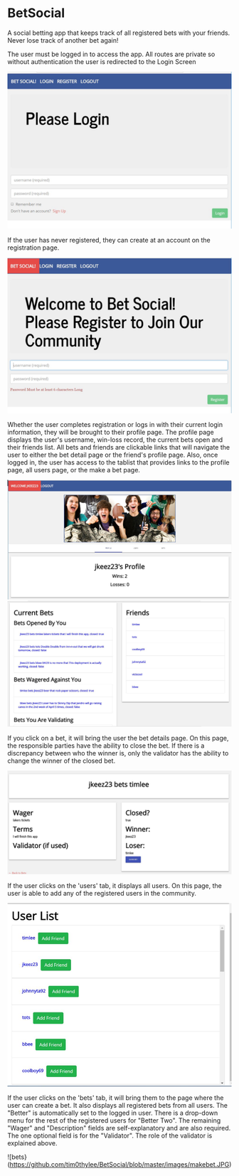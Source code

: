 # BetSocial

A social betting app that keeps track of all registered bets with your friends. Never lose track of another bet again!

The user must be logged in to access the app. All routes are private so without authentication the user is redirected to the Login Screen

![login](https://github.com/tim0thylee/BetSocial/blob/master/images/login.JPG)

If the user has never registered, they can create at an account on the registration page.

![registration](https://github.com/tim0thylee/BetSocial/blob/master/images/register.JPG)

Whether the user completes registration or logs in with their current login information, they will be brought to their profile page. The profile page displays the user's username, win-loss record, the current bets open and their friends list. All bets and friends are clickable links that will navigate the user to either the bet detail page or the friend's profile page. Also, once logged in, the user has access to the tablist that provides links to the profile page, all users page, or the make a bet page.

![profile](https://github.com/tim0thylee/BetSocial/blob/master/images/profile.JPG)
![profile2](https://github.com/tim0thylee/BetSocial/blob/master/images/profile2.JPG)

If you click on a bet, it will bring the user the bet details page. On this page, the responsible parties have the ability to close the bet. If there is a discrepancy between who the winner is, only the validator has the ability to change the winner of the closed bet.

![bet-detail](https://github.com/tim0thylee/BetSocial/blob/master/images/bet%20detail.JPG)

If the user clicks on the 'users' tab, it displays all users. On this page, the user is  able to add any of the registered users in the community.

![users](https://github.com/tim0thylee/BetSocial/blob/master/images/users.JPG)

If the user clicks on the 'bets' tab, it will bring them to the page where the user can create a bet. It also displays all registered bets from all users. The "Better" is automatically set to the logged in user. There is a drop-down menu for the rest of the registered users for "Better Two". The remaining "Wager" and "Description" fields are self-explanatory and are also required. The one optional field is for the "Validator". The role of the validator is explained above.

![bets}(https://github.com/tim0thylee/BetSocial/blob/master/images/makebet.JPG)
